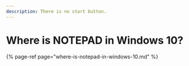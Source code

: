 ```yaml
---
description: There is no start button.
---
```


# Where is NOTEPAD in Windows 10?

{% page-ref page="where-is-notepad-in-windows-10.md" %}

